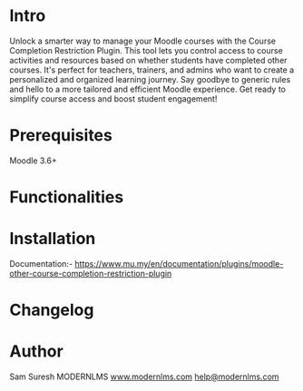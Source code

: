 # Intro

Unlock a smarter way to manage your Moodle courses with the Course Completion Restriction Plugin. This tool lets you control access to course activities and resources based on whether students have completed other courses. It's perfect for teachers, trainers, and admins who want to create a personalized and organized learning journey. Say goodbye to generic rules and hello to a more tailored and efficient Moodle experience. Get ready to simplify course access and boost student engagement!

# Prerequisites
Moodle 3.6+

# Functionalities


# Installation
Documentation:-
https://www.mu.my/en/documentation/plugins/moodle-other-course-completion-restriction-plugin

# Changelog


# Author
Sam Suresh
MODERNLMS
www.modernlms.com
help@modernlms.com

